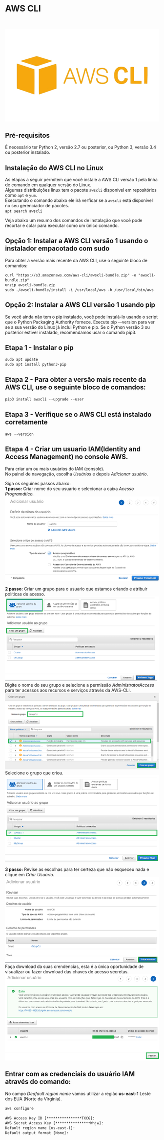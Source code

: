 
# AWS CLI
<br>

![img](https://github.com/AnttoniC/TCC/blob/master/Ferramenta/MINP_Aws/ClusterAws/Aws-CLI/IMG/awscli.png)

## Pré-requisitos
É necessário ter Python 2, versão 2.7 ou posterior, ou Python 3, versão 3.4 ou posterior instalado.
## Instalação do AWS CLI no Linux
As etapas a seguir permitem que você instale a AWS CLI versão 1 pela linha de comando em qualquer versão do Linux.<br>
Algumas distribuições linux tem o pacote `awscli` disponível em repositórios como `apt` e `yum`. <br>
Executando o comando abaixo ele irá verficar se a `awscli` está disponível no seu gerenciador de pacotes. <br>
`apt search awscli`

Veja abaixo um resumo dos comandos de instalação que você pode recortar e colar para executar como um único comando.<br>
## Opção 1: Instalar a AWS CLI versão 1 usando o instalador empacotado com sudo
Para obter a versão mais recente da AWS CLI, use o seguinte bloco de comandos:<br>
```
curl "https://s3.amazonaws.com/aws-cli/awscli-bundle.zip" -o "awscli-bundle.zip"
unzip awscli-bundle.zip
sudo ./awscli-bundle/install -i /usr/local/aws -b /usr/local/bin/aws
```

## Opção 2: Instalar a AWS CLI versão 1 usando pip

Se você ainda não tem o pip instalado, você pode instalá-lo usando o script que o Python Packaging Authority fornece. Execute pip --version para ver se a sua versão do Linux já inclui Python e pip. Se o Python versão 3 ou posterior estiver instalado, recomendamos usar o comando pip3.<br>

## Etapa 1 - Instalar o pip
```
sudo apt update
sudo apt install python3-pip
```

## Etapa 2 - Para obter a versão mais recente da AWS CLI, use o seguinte bloco de comandos:
`pip3 install awscli --upgrade --user`

## Etapa 3 - Verifique se o AWS CLI está instalado corretamente
`aws --version`

## Etapa 4 - Criar um usuario IAM(Identity and Access Management) no console AWS.
Para criar um ou mais usuários do IAM (console).<br>
No painel de navegação, escolha *Usuários* e depois *Adicionar usuário*.<br>

Siga os seguines passos abaixo:<br>
**1 passo:**
Criar nome do seu usuario e selecionar a caixa *Acesso Programático.*
![img](https://github.com/AnttoniC/TCC/blob/master/Ferramenta/MINP_Aws/ClusterAws/Aws-CLI/IMG/add_IAM.png) <br>

**2 passo:**
Criar um grupo para o usuario que estamos criando e atribuir políticas de acesso.<br>
![img](https://github.com/AnttoniC/TCC/blob/master/Ferramenta/MINP_Aws/ClusterAws/Aws-CLI/IMG/addGroup01.png)<br>
Digite o nome do seu grupo e selecione a permissão *AdministratorAccess* para ter acessos aos recursos e serviços através da AWS-CLI. <br>
![img](https://github.com/AnttoniC/TCC/blob/master/Ferramenta/MINP_Aws/ClusterAws/Aws-CLI/IMG/groupCli.png) <br>
Selecione o grupo que criou. <br>
![img](https://github.com/AnttoniC/TCC/blob/master/Ferramenta/MINP_Aws/ClusterAws/Aws-CLI/IMG/addGroup02.png)<br>

**3 passo:**
Revise as escolhas para ter certeza que não esqueceu nada e clique em *Criar Usuario*. <br>
![img](https://github.com/AnttoniC/TCC/blob/master/Ferramenta/MINP_Aws/ClusterAws/Aws-CLI/IMG/criarUser.png) <br>
Faça download da suas crendencias, esta é a única oportunidade de visualizar ou fazer download das chaves de acesso secretas. <br>
![img](https://github.com/AnttoniC/TCC/blob/master/Ferramenta/MINP_Aws/ClusterAws/Aws-CLI/IMG/chaveDeAcesso.png)<br>

## Entrar com as credenciais do usuário IAM através do comando:
No campo *Deafault region name* vamos utilizar a região **us-east-1** Leste dos EUA (Norte da Virgínia). <br>
```
aws configure

AWS Access Key ID [****************TXCG]:
AWS Secret Access Key [****************Wnjw]:
Default region name [us-east-1]:
Default output format [None]:
```
